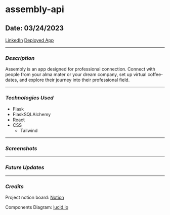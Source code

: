 # **assembly-api**
## **Date**: 03/24/2023
[LinkedIn](https://www.linkedin.com/in/frederickcaione)
[Deployed App]()
***
### ***Description***
Assembly is an app designed for professional connection. Connect with people from your alma mater or your dream company, set up virtual coffee-dates, and explore their journey into their professional field.

***

### ***Technologies Used***
* Flask
* FlaskSQLAlchemy
* React
* CSS
    * Tailwind

***

### ***Screenshots***

***

### ***Future Updates***

***

### ***Credits***

Project notion board: [Notion](https://chalk-salute-242.notion.site/c5b52023a6da419d9f55179a433799f1?v=e72d9204238d4a3c8c2ce620e423a695)

Components Diagram: [lucid.io](https://lucid.app/documents/view/ddbcb159-157b-48f7-8576-deb2c4eae240)
